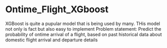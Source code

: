 # Ontime_Flight_XGboost
XGBoost is quite a pupular model that is being used by many. THis model not only is fact but also easy to implement
Problem statement: Predict the probability of ontime arrival of a flight, based on past historical data about domestic flight arrival and departure details
